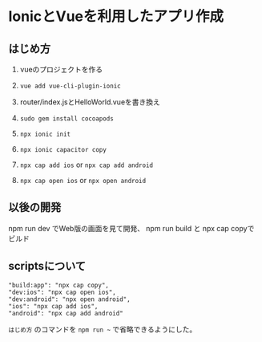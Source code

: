 
# IonicとVueを利用したアプリ作成

## はじめ方
1. vueのプロジェクトを作る

1. `vue add vue-cli-plugin-ionic`

1. router/index.jsとHelloWorld.vueを書き換え

1. `sudo gem install cocoapods`

1. `npx ionic init`

1. `npx ionic capacitor copy`

1. `npx cap add ios` or `npx cap add android`

1. `npx cap open ios` or `npx open android`

## 以後の開発

npm run dev でWeb版の画面を見て開発、
npm run build と npx cap copyでビルド

## scriptsについて

```
"build:app": "npx cap copy",
"dev:ios": "npx cap open ios",
"dev:android": "npx open android",
"ios": "npx cap add ios",
"android": "npx cap add android"
```

`はじめ方` のコマンドを `npm run ~` で省略できるようにした。
